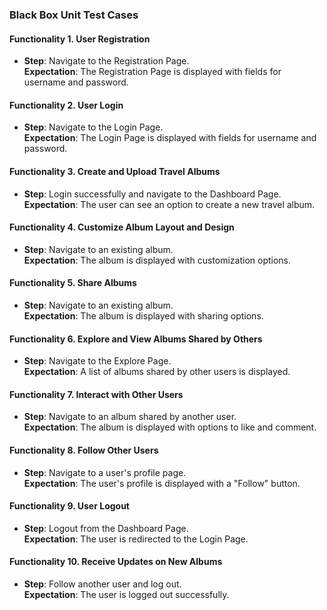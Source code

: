 ### Black Box Unit Test Cases  

#### Functionality 1. User Registration
- **Step**: Navigate to the Registration Page.  
  **Expectation**: The Registration Page is displayed with fields for username and password.  


#### Functionality 2. User Login
- **Step**: Navigate to the Login Page.  
  **Expectation**: The Login Page is displayed with fields for username and password.  


#### Functionality 3. Create and Upload Travel Albums
- **Step**: Login successfully and navigate to the Dashboard Page.  
  **Expectation**: The user can see an option to create a new travel album.  


#### Functionality 4. Customize Album Layout and Design
- **Step**: Navigate to an existing album.  
  **Expectation**: The album is displayed with customization options.  


#### Functionality 5. Share Albums
- **Step**: Navigate to an existing album.  
  **Expectation**: The album is displayed with sharing options.  


#### Functionality 6. Explore and View Albums Shared by Others
- **Step**: Navigate to the Explore Page.  
  **Expectation**: A list of albums shared by other users is displayed.  


#### Functionality 7. Interact with Other Users
- **Step**: Navigate to an album shared by another user.  
  **Expectation**: The album is displayed with options to like and comment.  


#### Functionality 8. Follow Other Users
- **Step**: Navigate to a user's profile page.  
  **Expectation**: The user's profile is displayed with a "Follow" button.  


#### Functionality 9. User Logout
- **Step**: Logout from the Dashboard Page.  
  **Expectation**: The user is redirected to the Login Page.  


#### Functionality 10. Receive Updates on New Albums
- **Step**: Follow another user and log out.  
  **Expectation**: The user is logged out successfully.  

